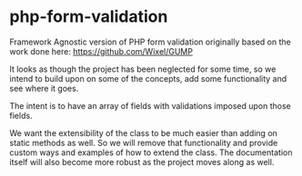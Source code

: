 # php-form-validation
Framework Agnostic version of PHP form validation originally based on the work done here: 
https://github.com/Wixel/GUMP

It looks as though the project has been neglected for some time, so we intend to build upon on some of the concepts, add some functionality and see where it goes. 

The intent is to have an array of fields with validations imposed upon those fields.

We want the extensibility of the class to be much easier than adding on static methods as well. So we will remove that functionality and provide custom ways and examples of how to extend the class. The documentation itself will also become more robust as the project moves along as well.
